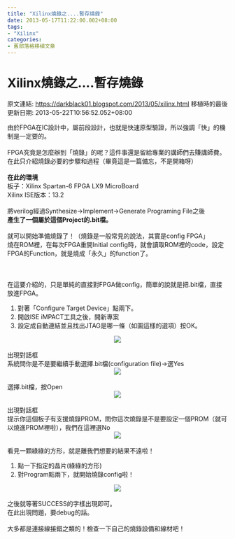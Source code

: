 ```yaml
---
title: "Xilinx燒錄之....暫存燒錄"
date: 2013-05-17T11:22:00.002+08:00
tags: 
- "Xilinx"
categories:
- 舊部落格移植文章
---
```


# Xilinx燒錄之....暫存燒錄

原文連結: https://darkblack01.blogspot.com/2013/05/xilinx.html
移植時的最後更新日期: 2013-05-22T10:56:52.052+08:00

由於FPGA在IC設計中，屬前段設計，也就是快速原型驗證，所以強調「快」的機制是一定要的。<br /><br />FPGA究竟是怎麼辦到「燒錄」的呢？這件事還是留給專業的講師們去賺講師費。<br />在此只介紹燒錄必要的步驟和過程（畢竟這是一篇備忘，不是開箱呀）<br /><br /><b>在此的環境</b><br />板子：Xilinx Spartan-6 FPGA LX9 MicroBoard<br />Xilinx ISE版本：13.2<br /><br />將verilog經過Synthesize→Implement→Generate Programing File之後<br /><b>產生了一個屬於這個Project的.bit檔。</b><br /><br />就可以開始準備燒錄了！（燒錄是一般常見的說法，其實是config FPGA」<br />燒在ROM裡，在每次FPGA重開Initial config時，就會讀取ROM裡的code，設定FPGA的Function，就是燒成「永久」的function了。<br /><br /><a name='more'></a><br /><br />在這要介紹的，只是單純的直接對FPGA做config，簡單的說就是把.bit檔，直接放進FPGA。<br /><ol><li>對著「Configure Target Device」點兩下。</li><li>開啟ISE iMPACT工具之後，開新專案</li><li>設定成自動連結並且找出JTAG是哪一條（如圖這樣的選項）按OK。</li></ol><div class="separator" style="clear: both; text-align: center;"><a href="http://1.bp.blogspot.com/-7bP79CLeFRU/UZWc0aMkUhI/AAAAAAAAE48/sFkXQ1ULQec/s1600/step1.jpg" imageanchor="1" style="margin-left: 1em; margin-right: 1em;"><img border="0" src="http://1.bp.blogspot.com/-7bP79CLeFRU/UZWc0aMkUhI/AAAAAAAAE48/sFkXQ1ULQec/s1600/step1.jpg" /></a></div><br />出現對話框<br />系統問你是不是要繼續手動選擇.bit檔(configuration file)→選Yes<br /><div class="separator" style="clear: both; text-align: center;"><a href="http://3.bp.blogspot.com/-oF960KgrIJQ/UZWc0DHFL0I/AAAAAAAAE5A/7-Ry1BEp9bA/s1600/step2.jpg" imageanchor="1" style="margin-left: 1em; margin-right: 1em;"><img border="0" src="http://3.bp.blogspot.com/-oF960KgrIJQ/UZWc0DHFL0I/AAAAAAAAE5A/7-Ry1BEp9bA/s1600/step2.jpg" /></a></div><br />選擇.bit檔，按Open<br /><div class="separator" style="clear: both; text-align: center;"><a href="http://4.bp.blogspot.com/-4vg1MbOkbwE/UZWcz-9ZjJI/AAAAAAAAE44/ae3OCEsQMgM/s1600/step3.jpg" imageanchor="1" style="margin-left: 1em; margin-right: 1em;"><img border="0" src="http://4.bp.blogspot.com/-4vg1MbOkbwE/UZWcz-9ZjJI/AAAAAAAAE44/ae3OCEsQMgM/s1600/step3.jpg" /></a></div><br />出現對話框<br />提示你這個板子有支援燒錄PROM，問你這次燒錄是不是要設定一個PROM（就可以燒進PROM裡啦），我們在這裡選No<br /><div class="separator" style="clear: both; text-align: center;"><a href="http://3.bp.blogspot.com/-VTRU1mjM8uU/UZWc1hIvM8I/AAAAAAAAE5M/Sy_2FpAHf_c/s1600/step4.jpg" imageanchor="1" style="margin-left: 1em; margin-right: 1em;"><img border="0" src="http://3.bp.blogspot.com/-VTRU1mjM8uU/UZWc1hIvM8I/AAAAAAAAE5M/Sy_2FpAHf_c/s1600/step4.jpg" /></a></div><br />看見一顆綠綠的方形，就是離我們想要的結果不遠啦！<br /><ol><li>點一下指定的晶片(綠綠的方形)</li><li>對Program點兩下，就開始燒錄config啦！</li></ol><div class="separator" style="clear: both; text-align: center;"><a href="http://2.bp.blogspot.com/-BAJTCIz9Rqc/UZWc2tNsxoI/AAAAAAAAE5Q/4u4yS23BPaQ/s1600/step5.jpg" imageanchor="1" style="margin-left: 1em; margin-right: 1em;"><img border="0" src="http://2.bp.blogspot.com/-BAJTCIz9Rqc/UZWc2tNsxoI/AAAAAAAAE5Q/4u4yS23BPaQ/s1600/step5.jpg" /></a></div><br />之後就等著SUCCESS的字樣出現即可。<br />在此出現問題，要debug的話。<br /><br />大多都是連接線接錯之類的！檢查一下自己的燒錄設備和線材吧！
